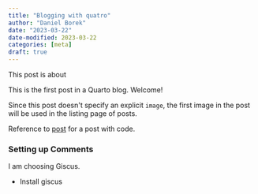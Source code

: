 ```yaml
---
title: "Blogging with quatro"
author: "Daniel Borek"
date: "2023-03-22"
date-modified: 2023-03-22
categories: [meta]
draft: true
---
```


This post is about

This is the first post in a Quarto blog. Welcome!


Since this post doesn't specify an explicit `image`, the first image in the post will be used in the listing page of posts.

Reference  to [post](posts/2022/03/post-no-code) for a post with code.

###  Setting up Comments

I am choosing Giscus.
- Install giscus
